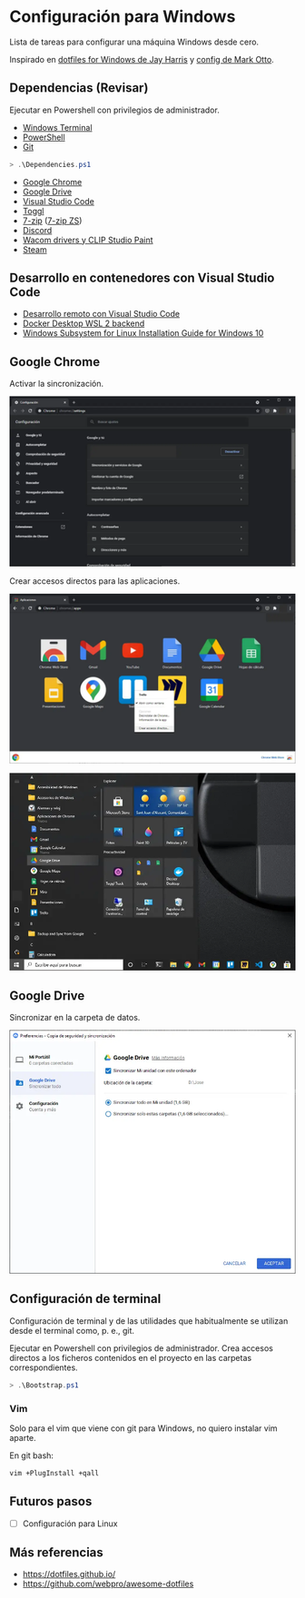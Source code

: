 # Configuración para Windows

Lista de tareas para configurar una máquina Windows desde cero.

Inspirado en [dotfiles for Windows de Jay Harris](https://github.com/jayharris/dotfiles-windows) y [config de Mark Otto](https://github.com/mdo/config).

## Dependencias (Revisar)

Ejecutar en Powershell con privilegios de administrador.

- [Windows Terminal](https://www.microsoft.com/store/productId/9N0DX20HK701)
- [PowerShell](https://www.microsoft.com/store/productId/9MZ1SNWT0N5D)
- [Git](https://git-scm.com/)

```powershell
> .\Dependencies.ps1
```

- [Google Chrome](https://www.google.com/intl/es/chrome)
- [Google Drive](https://www.google.com/intl/es/drive/download/)
- [Visual Studio Code](https://code.visualstudio.com/)
- [Toggl](https://toggl.com/)
- [7-zip](https://www.7-zip.org/) ([7-zip ZS](https://mcmilk.de/projects/7-Zip-zstd/))
- [Discord](https://discord.com/)
- [Wacom drivers y CLIP Studio Paint](https://www.wacom.com/es-es)
- [Steam](https://store.steampowered.com/)

## Desarrollo en contenedores con Visual Studio Code

- [Desarrollo remoto con Visual Studio Code](https://code.visualstudio.com/docs/remote/remote-overview)
- [Docker Desktop WSL 2 backend](https://docs.docker.com/docker-for-windows/wsl/)
- [Windows Subsystem for Linux Installation Guide for Windows 10](https://docs.microsoft.com/en-us/windows/wsl/install-win10)

## Google Chrome

Activar la sincronización.

![configuración de chrome](chrome_settings.webp)

Crear accesos directos para las aplicaciones.

![acceso directo](shortcut.webp)

![menú inicio](start_menu.webp)

## Google Drive

Sincronizar en la carpeta de datos.

![sincronizar Drive](drive_sync.webp)

## Configuración de terminal

Configuración de terminal y de las utilidades que habitualmente se utilizan desde el terminal como, p. e., git.

Ejecutar en Powershell con privilegios de administrador. Crea accesos directos a los ficheros contenidos en el proyecto en las carpetas correspondientes.

```powershell
> .\Bootstrap.ps1
```

### Vim

Solo para el vim que viene con git para Windows, no quiero instalar vim aparte.

En git bash:

```bash
vim +PlugInstall +qall
```

## Futuros pasos

- [ ] Configuración para Linux

## Más referencias

- https://dotfiles.github.io/
- https://github.com/webpro/awesome-dotfiles